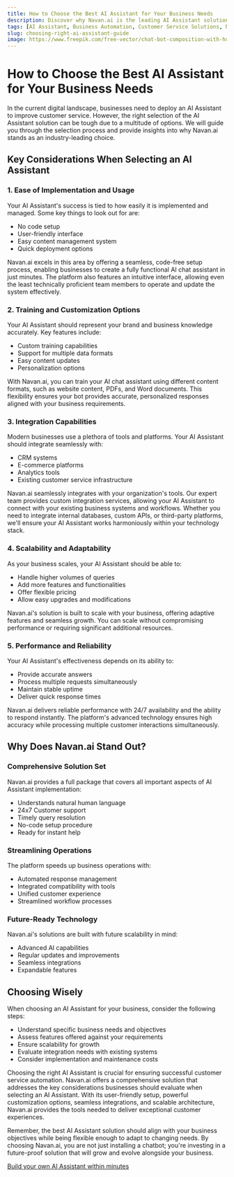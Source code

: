 ```yaml
---
title: How to Choose the Best AI Assistant for Your Business Needs
description: Discover why Navan.ai is the leading AI Assistant solution for businesses. Learn about key features including no-code setup, custom training options, seamless integrations, and scalable architecture to enhance your customer service.
tags: [AI Assistant, Business Automation, Customer Service Solutions, No-code Chatbot, Navan.ai, AI Integration, Custom AI Training, Business Scaling, Customer Support, Enterprise AI Solutions]
slug: choosing-right-ai-assistant-guide
image: https://www.freepik.com/free-vector/chat-bot-composition-with-human-characters-using-gadgets-flying-robots-spreading-chat-bubbles-flat-images-vector-illustration_38754292.htm#fromView=search&page=1&position=15&uuid=3634d403-1162-475a-909b-a58366599194&new_detail=true
---
```


# How to Choose the Best AI Assistant for Your Business Needs

In the current digital landscape, businesses need to deploy an AI Assistant to improve customer service. However, the right selection of the AI Assistant solution can be tough due to a multitude of options. We will guide you through the selection process and provide insights into why Navan.ai stands as an industry-leading choice.

## Key Considerations When Selecting an AI Assistant

### 1. Ease of Implementation and Usage

Your AI Assistant's success is tied to how easily it is implemented and managed. Some key things to look out for are:

- No code setup
- User-friendly interface
- Easy content management system
- Quick deployment options

Navan.ai excels in this area by offering a seamless, code-free setup process, enabling businesses to create a fully functional AI chat assistant in just minutes. The platform also features an intuitive interface, allowing even the least technically proficient team members to operate and update the system effectively.

### 2. Training and Customization Options

Your AI Assistant should represent your brand and business knowledge accurately. Key features include:

- Custom training capabilities
- Support for multiple data formats
- Easy content updates
- Personalization options

With Navan.ai, you can train your AI chat assistant using different content formats, such as website content, PDFs, and Word documents. This flexibility ensures your bot provides accurate, personalized responses aligned with your business requirements.

### 3. Integration Capabilities

Modern businesses use a plethora of tools and platforms. Your AI Assistant should integrate seamlessly with:

- CRM systems
- E-commerce platforms
- Analytics tools
- Existing customer service infrastructure

Navan.ai seamlessly integrates with your organization's tools. Our expert team provides custom integration services, allowing your AI Assistant to connect with your existing business systems and workflows. Whether you need to integrate internal databases, custom APIs, or third-party platforms, we'll ensure your AI Assistant works harmoniously within your technology stack.

### 4. Scalability and Adaptability

As your business scales, your AI Assistant should be able to:

- Handle higher volumes of queries
- Add more features and functionalities
- Offer flexible pricing
- Allow easy upgrades and modifications

Navan.ai's solution is built to scale with your business, offering adaptive features and seamless growth. You can scale without compromising performance or requiring significant additional resources.

### 5. Performance and Reliability

Your AI Assistant's effectiveness depends on its ability to:

- Provide accurate answers
- Process multiple requests simultaneously
- Maintain stable uptime
- Deliver quick response times

Navan.ai delivers reliable performance with 24/7 availability and the ability to respond instantly. The platform's advanced technology ensures high accuracy while processing multiple customer interactions simultaneously.

## Why Does Navan.ai Stand Out?

### Comprehensive Solution Set

Navan.ai provides a full package that covers all important aspects of AI Assistant implementation:

- Understands natural human language
- 24x7 Customer support
- Timely query resolution
- No-code setup procedure
- Ready for instant help

### Streamlining Operations

The platform speeds up business operations with:

- Automated response management
- Integrated compatibility with tools
- Unified customer experience
- Streamlined workflow processes

### Future-Ready Technology

Navan.ai's solutions are built with future scalability in mind:

- Advanced AI capabilities
- Regular updates and improvements
- Seamless integrations
- Expandable features

## Choosing Wisely

When choosing an AI Assistant for your business, consider the following steps:

- Understand specific business needs and objectives
- Assess features offered against your requirements
- Ensure scalability for growth
- Evaluate integration needs with existing systems
- Consider implementation and maintenance costs

Choosing the right AI Assistant is crucial for ensuring successful customer service automation. Navan.ai offers a comprehensive solution that addresses the key considerations businesses should evaluate when selecting an AI Assistant. With its user-friendly setup, powerful customization options, seamless integrations, and scalable architecture, Navan.ai provides the tools needed to deliver exceptional customer experiences.

Remember, the best AI Assistant solution should align with your business objectives while being flexible enough to adapt to changing needs. By choosing Navan.ai, you are not just installing a chatbot; you're investing in a future-proof solution that will grow and evolve alongside your business.

[Build your own AI Assistant within minutes](https://app.navan.ai)
